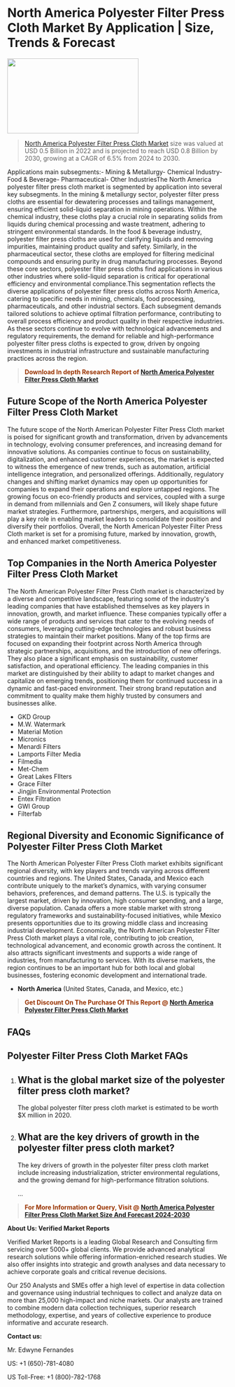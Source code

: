 <p><h1>North America Polyester Filter Press Cloth Market By Application | Size, Trends & Forecast</h1><p><img class="aligncenter size-medium wp-image-105565" src="https://ffe5etoiles.com/wp-content/uploads/2025/01/MST7-300x171.png" alt="" width="300" height="171" /></p><blockquote><p><a href="https://www.verifiedmarketreports.com/download-sample/?rid=357188&utm_source=Github-NA&utm_medium=385" target="_blank">North America Polyester Filter Press Cloth Market</a> size was valued at USD 0.5 Billion in 2022 and is projected to reach USD 0.8 Billion by 2030, growing at a CAGR of 6.5% from 2024 to 2030.</p></blockquote>Applications main subsegments:- Mining & Metallurgy- Chemical Industry- Food & Beverage- Pharmaceutical- Other IndustriesThe North America polyester filter press cloth market is segmented by application into several key subsegments. In the mining & metallurgy sector, polyester filter press cloths are essential for dewatering processes and tailings management, ensuring efficient solid-liquid separation in mining operations. Within the chemical industry, these cloths play a crucial role in separating solids from liquids during chemical processing and waste treatment, adhering to stringent environmental standards. In the food & beverage industry, polyester filter press cloths are used for clarifying liquids and removing impurities, maintaining product quality and safety. Similarly, in the pharmaceutical sector, these cloths are employed for filtering medicinal compounds and ensuring purity in drug manufacturing processes. Beyond these core sectors, polyester filter press cloths find applications in various other industries where solid-liquid separation is critical for operational efficiency and environmental compliance.This segmentation reflects the diverse applications of polyester filter press cloths across North America, catering to specific needs in mining, chemicals, food processing, pharmaceuticals, and other industrial sectors. Each subsegment demands tailored solutions to achieve optimal filtration performance, contributing to overall process efficiency and product quality in their respective industries. As these sectors continue to evolve with technological advancements and regulatory requirements, the demand for reliable and high-performance polyester filter press cloths is expected to grow, driven by ongoing investments in industrial infrastructure and sustainable manufacturing practices across the region.</p><blockquote><p><span style="color: #993300;"><strong>Download In depth Research Report of <a href="https://www.verifiedmarketreports.com/download-sample/?rid=357188&utm_source=Github-NA&utm_medium=385">North America Polyester Filter Press Cloth Market</a></strong></span></p></blockquote><h2>Future Scope of the North America Polyester Filter Press Cloth Market</h2><p>The future scope of the North American Polyester Filter Press Cloth market is poised for significant growth and transformation, driven by advancements in technology, evolving consumer preferences, and increasing demand for innovative solutions. As companies continue to focus on sustainability, digitalization, and enhanced customer experiences, the market is expected to witness the emergence of new trends, such as automation, artificial intelligence integration, and personalized offerings. Additionally, regulatory changes and shifting market dynamics may open up opportunities for companies to expand their operations and explore untapped regions. The growing focus on eco-friendly products and services, coupled with a surge in demand from millennials and Gen Z consumers, will likely shape future market strategies. Furthermore, partnerships, mergers, and acquisitions will play a key role in enabling market leaders to consolidate their position and diversify their portfolios. Overall, the North American Polyester Filter Press Cloth market is set for a promising future, marked by innovation, growth, and enhanced market competitiveness.</p><h2>Top Companies in the North America Polyester Filter Press Cloth Market</h2><p>The North American Polyester Filter Press Cloth market is characterized by a diverse and competitive landscape, featuring some of the industry's leading companies that have established themselves as key players in innovation, growth, and market influence. These companies typically offer a wide range of products and services that cater to the evolving needs of consumers, leveraging cutting-edge technologies and robust business strategies to maintain their market positions. Many of the top firms are focused on expanding their footprint across North America through strategic partnerships, acquisitions, and the introduction of new offerings. They also place a significant emphasis on sustainability, customer satisfaction, and operational efficiency. The leading companies in this market are distinguished by their ability to adapt to market changes and capitalize on emerging trends, positioning them for continued success in a dynamic and fast-paced environment. Their strong brand reputation and commitment to quality make them highly trusted by consumers and businesses alike.</p><p><ul><li>GKD Group </li><li> M.W. Watermark </li><li> Material Motion </li><li> Micronics </li><li> Menardi Filters </li><li> Lamports Filter Media </li><li> Filmedia </li><li> Met-Chem </li><li> Great Lakes FIlters </li><li> Grace Filter </li><li> Jingjin Environmental Protection </li><li> Entex Filtration </li><li> GWI Group </li><li> Filterfab</li></ul></p><h2>Regional Diversity and Economic Significance of Polyester Filter Press Cloth Market</h2><p>The North American Polyester Filter Press Cloth market exhibits significant regional diversity, with key players and trends varying across different countries and regions. The United States, Canada, and Mexico each contribute uniquely to the market’s dynamics, with varying consumer behaviors, preferences, and demand patterns. The U.S. is typically the largest market, driven by innovation, high consumer spending, and a large, diverse population. Canada offers a more stable market with strong regulatory frameworks and sustainability-focused initiatives, while Mexico presents opportunities due to its growing middle class and increasing industrial development. Economically, the North American Polyester Filter Press Cloth market plays a vital role, contributing to job creation, technological advancement, and economic growth across the continent. It also attracts significant investments and supports a wide range of industries, from manufacturing to services. With its diverse markets, the region continues to be an important hub for both local and global businesses, fostering economic development and international trade.</p><ul> <li><strong>North America</strong> (United States, Canada, and Mexico, etc.)</li></ul><blockquote><p><span style="color: #993300;"><strong>Get Discount On The Purchase Of This Report @ <a href="https://www.verifiedmarketreports.com/ask-for-discount/?rid=357188&utm_source=Github-NA&utm_medium=385">North America Polyester Filter Press Cloth Market</a></strong></span></p></blockquote><h2>FAQs</h2><p><h2>Polyester Filter Press Cloth Market FAQs</h1><ol><li><h2>What is the global market size of the polyester filter press cloth market?</div><div></h2><p>The global polyester filter press cloth market is estimated to be worth $X million in 2020.</p></li><li><h2>What are the key drivers of growth in the polyester filter press cloth market?</div><div></h2><p>The key drivers of growth in the polyester filter press cloth market include increasing industrialization, stricter environmental regulations, and the growing demand for high-performance filtration solutions.</p></li>...</ol></body></html></p><blockquote><p><span style="color: #993300;"><strong>For More Information or Query, Visit @ <a href="https://www.verifiedmarketreports.com/product/polyester-filter-press-cloth-market/">North America Polyester Filter Press Cloth Market Size And Forecast 2024-2030</a></strong></span></p></blockquote><p><strong>About Us: Verified Market Reports</strong></p><p>Verified Market Reports is a leading Global Research and Consulting firm servicing over 5000+ global clients. We provide advanced analytical research solutions while offering information-enriched research studies. We also offer insights into strategic and growth analyses and data necessary to achieve corporate goals and critical revenue decisions.</p><p>Our 250 Analysts and SMEs offer a high level of expertise in data collection and governance using industrial techniques to collect and analyze data on more than 25,000 high-impact and niche markets. Our analysts are trained to combine modern data collection techniques, superior research methodology, expertise, and years of collective experience to produce informative and accurate research.</p><p><strong>Contact us:</strong></p><p>Mr. Edwyne Fernandes</p><p>US: +1 (650)-781-4080</p><p>US Toll-Free: +1 (800)-782-1768</p>
